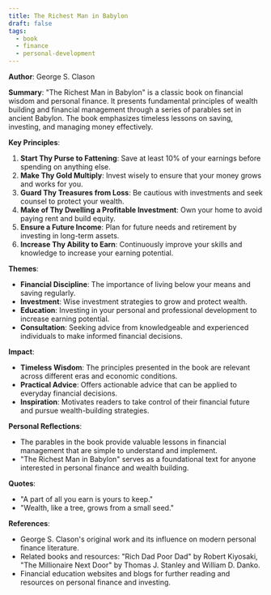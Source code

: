 ```yaml
---
title: The Richest Man in Babylon
draft: false
tags:
  - book
  - finance
  - personal-development
---
```


**Author**: George S. Clason

**Summary**:
"The Richest Man in Babylon" is a classic book on financial wisdom and personal finance. It presents fundamental principles of wealth building and financial management through a series of parables set in ancient Babylon. The book emphasizes timeless lessons on saving, investing, and managing money effectively.

**Key Principles**:

1. **Start Thy Purse to Fattening**: Save at least 10% of your earnings before spending on anything else.
2. **Make Thy Gold Multiply**: Invest wisely to ensure that your money grows and works for you.
3. **Guard Thy Treasures from Loss**: Be cautious with investments and seek counsel to protect your wealth.
4. **Make of Thy Dwelling a Profitable Investment**: Own your home to avoid paying rent and build equity.
5. **Ensure a Future Income**: Plan for future needs and retirement by investing in long-term assets.
6. **Increase Thy Ability to Earn**: Continuously improve your skills and knowledge to increase your earning potential.

**Themes**:

- **Financial Discipline**: The importance of living below your means and saving regularly.
- **Investment**: Wise investment strategies to grow and protect wealth.
- **Education**: Investing in your personal and professional development to increase earning potential.
- **Consultation**: Seeking advice from knowledgeable and experienced individuals to make informed financial decisions.

**Impact**:

- **Timeless Wisdom**: The principles presented in the book are relevant across different eras and economic conditions.
- **Practical Advice**: Offers actionable advice that can be applied to everyday financial decisions.
- **Inspiration**: Motivates readers to take control of their financial future and pursue wealth-building strategies.

**Personal Reflections**:

- The parables in the book provide valuable lessons in financial management that are simple to understand and implement.
- "The Richest Man in Babylon" serves as a foundational text for anyone interested in personal finance and wealth building.

**Quotes**:

- "A part of all you earn is yours to keep."
- "Wealth, like a tree, grows from a small seed."

**References**:

- George S. Clason's original work and its influence on modern personal finance literature.
- Related books and resources: "Rich Dad Poor Dad" by Robert Kiyosaki, "The Millionaire Next Door" by Thomas J. Stanley and William D. Danko.
- Financial education websites and blogs for further reading and resources on personal finance and investing.
